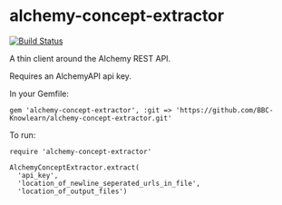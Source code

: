 alchemy-concept-extractor
=========================

[![Build Status](https://secure.travis-ci.org/BBC-Knowlearn/alchemy-concept-extractor.png?branch=master)](http://travis-ci.org/BBC-Knowlearn/alchemy-concept-extractor)


A thin client around the Alchemy REST API.

Requires an AlchemyAPI api key.

In your Gemfile:

    gem 'alchemy-concept-extractor', :git => 'https://github.com/BBC-Knowlearn/alchemy-concept-extractor.git' 

To run:

    require 'alchemy-concept-extractor'

    AlchemyConceptExtractor.extract(
      'api_key',
      'location_of_newline_seperated_urls_in_file',
      'location_of_output_files')

